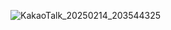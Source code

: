![KakaoTalk_20250214_203544325](https://github.com/user-attachments/assets/d5e4a93c-c3e9-485f-a88c-6faf58c36772)
